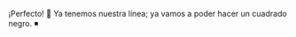 ¡Perfecto! :tada: Ya tenemos nuestra línea; ya vamos a poder hacer un cuadrado negro. :black_medium_small_square: